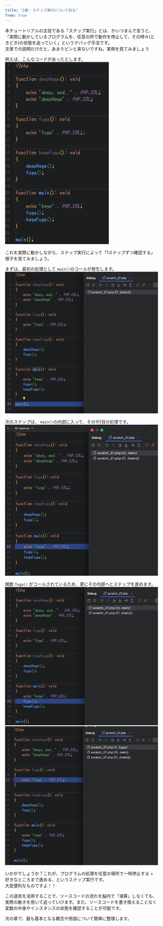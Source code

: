 ```yaml
---
title: "2章: ステップ実行について知る"
free: true
---
```


本チュートリアルの主役である「ステップ実行」とは、かいつまんで言うと、「実際に動かしているプログラムを、任意の所で動作を停止して、その時々(ときどき)の状態を追っていく」というデバッグ手法です。  
文章での説明だけだと、あまりピンと来ないですね。実例を見てみましょう

例えば、こんなコードがあったとします。
![](/images/1-1_hello-step/2024-05-10-02-46-50.png)

これを実際に動かしながら、ステップ実行によって「1ステップずつ確認する」様子を見てみましょう。

まずは、最初の処理として `main()`のコールが発生します。
![](/images/1-2_hello-step/2024-05-10-02-49-56.png)

次のステップは、 `main()`の内部に入って、その1行目の処理です。
![](/images/1-2_hello-step/2024-05-10-02-50-14.png)

関数 `fuga()` がコールされているため、更にその内部へとステップを進めます。
![](/images/1-2_hello-step/2024-05-10-02-50-31.png)
![](/images/1-2_hello-step/2024-05-10-02-50-51.png)

いかがでしょうか？これが、プログラムの処理を任意の場所で一時停止する + 好きなところまで進める、というステップ実行です。  
大変便利なものですよ！！

この道具を活用することで、ソースコードの流れを脳内で「演算」しなくても、実際の動きを用いて追っていけます。また、ソースコードを書き換えることなく変数の中身やインスタンスの状態を確認することが可能です。

次の章で、最も基本となる概念や用語について簡単に整理します。
